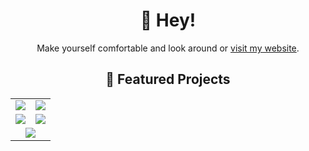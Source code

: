 <h1 align="center">👋 Hey!</h1>
<p align="center">Make yourself comfortable and look around or <a href="https://poudel-bibek.github.io/">visit my website</a>.</p>

<h2 align="center">🚀 Featured Projects</h2>

<div align="center">
  <table>
    <tr>
      <td>
        <a href="https://github.com/poudel-bibek/Urban-Control">
          <img src="https://github-readme-stats.vercel.app/api/pin/?username=poudel-bibek&repo=Urban-Control&theme=dark" />
        </a>
      </td>
      <td>
        <a href="https://github.com/Docu-Mint/DocuMint">
          <img src="https://github-readme-stats.vercel.app/api/pin/?username=Docu-Mint&repo=DocuMint&theme=dark" />
        </a>
      </td>
    </tr>
    <tr>
      <td>
        <a href="https://github.com/poudel-bibek/EnduRL">
          <img src="https://github-readme-stats.vercel.app/api/pin/?username=poudel-bibek&repo=EnduRL&theme=dark" />
        </a>
      </td>
      <td>
        <a href="https://github.com/poudel-bibek/CARL">
          <img src="https://github-readme-stats.vercel.app/api/pin/?username=poudel-bibek&repo=CARL&theme=dark" />
        </a>
      </td>
    </tr>
    <tr>
      <td colspan="2" align="center">
        <a href="https://github.com/poudel-bibek/NFQ_Golf_Cart">
          <img src="https://github-readme-stats.vercel.app/api/pin/?username=poudel-bibek&repo=NFQ_Golf_Cart&theme=dark" />
        </a>
      </td>
    </tr>
  </table>
</div>

